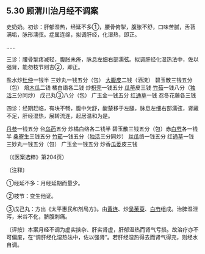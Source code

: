 ## 5.30 顾渭川治月经不调案

史奶奶。初诊：肝郁湿热，经延不多①，腰骨俯掣，腹胀不舒，口味苦腻，舌苔满垢，脉形濡弦。症属连绵，拟调肝经，化湿热，即正。

……

三诊：腰骨掣疼减轻，腹胀未痊，脉息左细右部濡弦。拟调肝经化湿热法中，佐以强肾，能勿枝节则吉②，即正。

盐水炒[杜仲](https://www.gmzyjc.com/read/bc/bc17-0.2.10.0.0.md)一钱半 三妙丸一钱五分（包） [大腹皮](https://www.gmzyjc.com/read/bc/bc11-0.0.15.0.0.md)二钱（酒洗） 碧玉散三钱五分（包） 焙[木瓜](https://www.gmzyjc.com/read/bc/bc06-0.0.5.0.0.md)二钱 橘白络各二钱 炒[枳壳](https://www.gmzyjc.com/read/bc/bc11-0.0.3.0.0.md)一钱五分 [瓜蒂](https://www.gmzyjc.com/read/bc/bc19-0.0.1.0.0.md)皮三钱 [竹茹](https://www.gmzyjc.com/read/bc/bc16-0.2.5.0.0.md)一钱八分（[独活](https://www.gmzyjc.com/read/bc/bc06-0.0.1.0.0.md)三分同炒） 戊己丸③八分（包） 广玉金一钱五分 红[通草](https://www.gmzyjc.com/read/bc/bc05-0.0.9.0.0.md)一钱 忍冬花藤各三钱

四诊：经期赶临，有块不畅，腹中欠舒，酸楚移于左腿，脉息左细右部濡弦，肾藏不足，肝经湿热，展转流连，起居温和为是。

[丹参](https://www.gmzyjc.com/read/bc/bc12-0.0.7.0.0.md)一钱五分 台[乌药](https://www.gmzyjc.com/read/bc/bc11-0.0.6.0.0.md)五分 炒橘白络各二钱半 碧玉散三钱五分（包）赤[白芍](https://www.gmzyjc.com/read/bc/bc17-0.3.4.0.0.md)各一钱半 [桑寄生](https://www.gmzyjc.com/read/bc/bc06-0.0.7.0.0.md)三钱五分 [竹茹](https://www.gmzyjc.com/read/bc/bc16-0.2.5.0.0.md)一钱五分（[独活](https://www.gmzyjc.com/read/bc/bc06-0.0.1.0.0.md)三分同炒） [丝瓜](https://www.gmzyjc.com/read/bc/bc20-0.20.0.0.0.md)络一钱五分 红[通草](https://www.gmzyjc.com/read/bc/bc05-0.0.9.0.0.md)一钱 三妙丸一钱五分（包） 广玉金一钱五分 炒香[瓜蒌](https://www.gmzyjc.com/read/bc/bc16-0.2.4.0.0.md)皮三钱

（《医案选粹》第204页）

〔注释〕

①经延不多：月经延期而量少。

②枝节：变生他证。

③戊己丸：方出《太平惠民和剂局方》。由[黄连](https://www.gmzyjc.com/read/bc/bc03-0.2.2.0.0.md)、炒[吴茱萸](https://www.gmzyjc.com/read/bc/bc07-0.5.0.0.0.md)、[白芍](https://www.gmzyjc.com/read/bc/bc17-0.3.4.0.0.md)组成。治脾湿泄泻，米谷不化，脐腹刺痛。

〔评按〕本案月经不调为虚实挟杂、肝实肾虚，肝郁湿热而肾气亏损。故治疗亦不可偏废，在“调肝经化湿热法中，佐以强肾”。若肝经湿热得去而肾气得充，则经水自调。
